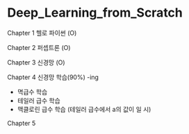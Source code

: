 # Deep_Learning_from_Scratch

Chapter 1 헬로 파이썬 (O)

Chapter 2 퍼셉트론 (O)

Chapter 3 신경망 (O)

Chapter 4 신경망 학습(90%) -ing
+ 멱급수 학습
+ 테일러 급수 학습
+ 맥클로린 급수 학습 (테일러 급수에서 a의 값이 일 시)

Chapter 5

